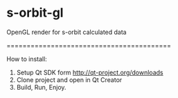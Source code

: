 s-orbit-gl
==========

OpenGL render for s-orbit calculated data

=========================================

How to install:

1. Setup Qt SDK form http://qt-project.org/downloads
2. Clone project and open in Qt Creator
3. Build, Run, Enjoy.
